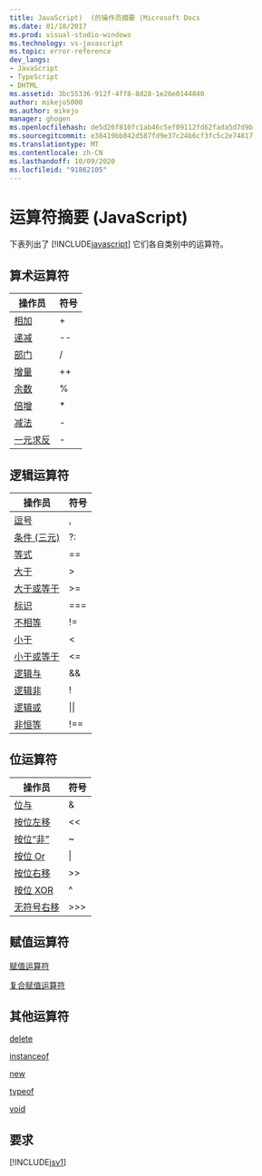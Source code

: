 ```yaml
---
title: JavaScript)  (的操作员摘要 |Microsoft Docs
ms.date: 01/18/2017
ms.prod: visual-studio-windows
ms.technology: vs-javascript
ms.topic: error-reference
dev_langs:
- JavaScript
- TypeScript
- DHTML
ms.assetid: 3bc55336-912f-4ff8-8d28-1e26e0144840
author: mikejo5000
ms.author: mikejo
manager: ghogen
ms.openlocfilehash: de5d26f810fc1ab46c5ef09112fd62fada5d7d9b
ms.sourcegitcommit: e38419bb842d587fd9e37c24b6cf3fc5c2e74817
ms.translationtype: MT
ms.contentlocale: zh-CN
ms.lasthandoff: 10/09/2020
ms.locfileid: "91862105"
---
```

# <a name="operator-summary-javascript"></a>运算符摘要 (JavaScript)
下表列出了 [!INCLUDE[javascript](../../javascript/includes/javascript-md.md)] 它们各自类别中的运算符。  
  
## <a name="computational-operators"></a>算术运算符  
  
|操作员|符号|  
|--------------|------------|  
|[相加](https://developer.mozilla.org/docs/Web/JavaScript/Reference/Operators)|+|  
|[递减](https://developer.mozilla.org/docs/Web/JavaScript/Reference/Operators#Increment)|--|  
|[部门](https://developer.mozilla.org/docs/Web/JavaScript/Reference/Operators)|/|  
|[增量](https://developer.mozilla.org/docs/Web/JavaScript/Reference/Operators#Increment)|++|  
|[余数](https://developer.mozilla.org/docs/Web/JavaScript/Reference/Operators)|%|  
|[倍增](https://developer.mozilla.org/docs/Web/JavaScript/Reference/Operators)|*|  
|[减法](https://developer.mozilla.org/docs/Web/JavaScript/Reference/Operators)|-|  
|[一元求反](https://developer.mozilla.org/docs/Web/JavaScript/Reference/Operators)|-|  
  
## <a name="logical-operators"></a>逻辑运算符  
  
|操作员|符号|  
|--------------|------------|  
|[逗号](https://developer.mozilla.org/docs/Web/JavaScript/Reference/Operators/Comma_Operatorhttps://developer.mozilla.org/docs/Web/JavaScript/Reference/Operators/Comma_Operator)|,|  
|[条件 (三元) ](https://developer.mozilla.org/docs/Web/JavaScript/Reference/Operators/Conditional_Operator)|?:|  
|[等式](https://developer.mozilla.org/docs/Web/JavaScript/Reference/Operators)|==|  
|[大于](https://developer.mozilla.org/docs/Web/JavaScript/Reference/Operators)|>|  
|[大于或等于](https://developer.mozilla.org/docs/Web/JavaScript/Reference/Operators)|>=|  
|[标识](https://developer.mozilla.org/docs/Web/JavaScript/Reference/Operators)|===|  
|[不相等](https://developer.mozilla.org/docs/Web/JavaScript/Reference/Operators)|!=|  
|[小于](https://developer.mozilla.org/docs/Web/JavaScript/Reference/Operators)|<|  
|[小于或等于](https://developer.mozilla.org/docs/Web/JavaScript/Reference/Operators)|<=|  
|[逻辑与](https://developer.mozilla.org/docs/Web/JavaScript/Reference/Operators)|&&|  
|[逻辑非](https://developer.mozilla.org/docs/Web/JavaScript/Reference/Operators)|!|  
|[逻辑或](https://developer.mozilla.org/docs/Web/JavaScript/Reference/Operators)|&#124;&#124;|  
|[非恒等](https://developer.mozilla.org/docs/Web/JavaScript/Reference/Operators)|!==|  
  
## <a name="bitwise-operators"></a>位运算符  
  
|操作员|符号|  
|--------------|------------|  
|[位与](https://developer.mozilla.org/docs/Web/JavaScript/Reference/Operators#Bitwise_AND)|&|  
|[按位左移](https://developer.mozilla.org/docs/Web/JavaScript/Reference/Operators#Left_shift)|<\<|  
|[按位“非”](https://developer.mozilla.org/docs/Web/JavaScript/Reference/Operators#Bitwise_NOT)|~|  
|[按位 Or](https://developer.mozilla.org/docs/Web/JavaScript/Reference/Operators#Bitwise_OR)|&#124;|  
|[按位右移](https://developer.mozilla.org/docs/Web/JavaScript/Reference/Operators#Right_shift)|>>|  
|[按位 XOR](https://developer.mozilla.org/docs/Web/JavaScript/Reference/Operators#Bitwise_XOR)|^|  
|[无符号右移](https://developer.mozilla.org/docs/Web/JavaScript/Reference/Operators#Unsigned_right_shift)|>>>|  
  
## <a name="assignment-operators"></a>赋值运算符  
 [赋值运算符](https://developer.mozilla.org/docs/Web/JavaScript/Reference/Operators#Assignment)  
  
 [复合赋值运算符](https://developer.mozilla.org/docs/Web/JavaScript/Reference/Operators#Assignment_operators)  
  
## <a name="miscellaneous-operators"></a>其他运算符  
 [delete](https://developer.mozilla.org/docs/Web/JavaScript/Reference/Operators/delete)  
  
 [instanceof](https://developer.mozilla.org/docs/Web/JavaScript/Reference/Operators/instanceof)  
  
 [new](https://developer.mozilla.org/docs/Web/JavaScript/Reference/Operators/new)  
  
 [typeof](https://developer.mozilla.org/docs/Web/JavaScript/Reference/Operators/typeof)  
  
 [void](https://developer.mozilla.org/docs/Web/JavaScript/Reference/Operators/void)  
  
## <a name="requirements"></a>要求  
 [!INCLUDE[jsv1](../../javascript/misc/includes/jsv1-md.md)]